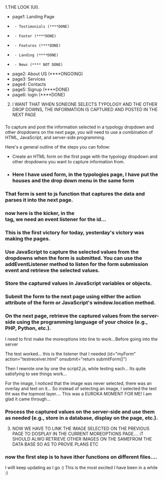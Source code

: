 1.THE LOOK (UI). 
  - page1: Landing Page
  -      - Testimonials (****DONE)
  -      - Footer (****DONE)
  -      - Features (****DONE)
  -      - Landing (****DONE)
  -      - News (**** NOT DONE)  
  - page2: About US (****ONGOING)
  - page3: Services
  - page4: Contacts
  - page5: Signup (****DONE)
  - page6: login (****DONE)

2. I WANT THAT WHEN SONEONE SELECTS TYPOLOGY AND THE OTHER DROP DOWNS, THE INFORMATION IS CAPTURED AND POSTED IN THE NEXT PAGE
###   
To capture and post the information selected in a typology dropdown and other dropdowns on the next page, you will need to use a combination of HTML, JavaScript, and server-side programming.

Here's a general outline of the steps you can follow:

- Create an HTML form on the first page with the typology dropdown and other dropdowns you want to capture information from.
- ### Here I have used form, in the typologies page, I have put the houses and the drop down menu in the same form
### That form is sent to js function that captures the data and parses it into the next page.
### now here is the kicker, in the <form> tag, we need an event listener for the id...
### This is the first victory for today, yesterday's victory was making the pages. 

### Use JavaScript to capture the selected values from the dropdowns when the form is submitted. You can use the addEventListener method to listen for the form submission event and retrieve the selected values.
### Store the captured values in JavaScript variables or objects.
### Submit the form to the next page using either the action attribute of the form or JavaScript's window.location method.
### On the next page, retrieve the captured values from the server-side using the programming language of your choice (e.g., PHP, Python, etc.).

I need to first make the moreoptions into line to work...Before going into the server

The test worked... this is the listener that I needed (id="myForm" action="testreceiver.html" onsubmit="return submitForm()")

Then I rewrote one by one the script2.js, while testing each...
Its quite satisfying to see things work...

For the image, I noticed that the image was never selected, there was an overlay and text on it... So instead of selecting an image, I selected the text tht was the topmost layer.... This was a EUROKA MOMENT FOR ME! I am glad it came through...

### Process the captured values on the server-side and use them as needed (e.g., store in a database, display on the page, etc.).


3. NOW WE HAVE TO LINK THE IMAGE SELECTED ON THE PREVIOUS PAGE TO DOSPLAY IN THE CURRENT MOREOPTIONS PAGE.... iT SHOULD ALWO RETRIEVE OTHER IMAGES ON THE SAMEFROM THE DATA BASE SO AS TO PROVIE PLANS ETC

### now the first step is to have ither functions on different files....

I willl keep updating as I go :)
This is the most excited I have been in a while :)
